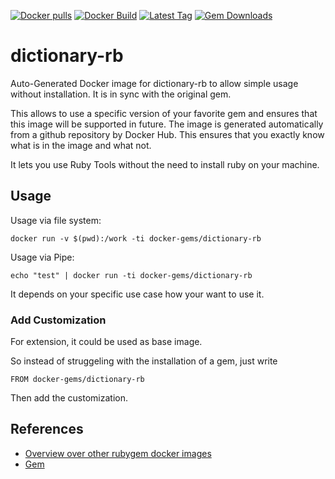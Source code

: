 [![Docker pulls](https://img.shields.io/docker/pulls/rubygem/dictionary-rb.svg)](https://hub.docker.com/r/rubygem/dictionary-rb/)
[![Docker Build](https://img.shields.io/docker/automated/rubygem/dictionary-rb.svg)](https://hub.docker.com/r/rubygem/dictionary-rb/)
[![Latest Tag](https://img.shields.io/github/tag/docker-rubygem/dictionary-rb.svg)](https://hub.docker.com/r/rubygem/dictionary-rb/)
[![Gem Downloads](https://img.shields.io/gem/dt/dictionary-rb.svg)](https://rubygems.org/gems/dictionary-rb/)
# dictionary-rb

Auto-Generated Docker image for dictionary-rb to allow simple usage without installation.
It is in sync with the original gem.

This allows to use a specific version of your favorite gem and ensures that this image will be supported in future.
The image is generated automatically from a github repository by Docker Hub.
This ensures that you exactly know what is in the image and what not.

It lets you use Ruby Tools without the need to install ruby on your machine.

## Usage

Usage via file system:

`docker run -v $(pwd):/work -ti docker-gems/dictionary-rb`

Usage via Pipe:

`echo "test" | docker run -ti docker-gems/dictionary-rb`

It depends on your specific use case how your want to use it.

### Add Customization

For extension, it could be used as base image.

So instead of struggeling with the installation of a gem, just write

`FROM docker-gems/dictionary-rb`

Then add the customization.

## References

 - [Overview over other rubygem docker images](https://github.com/thinkbot/docker-rubygem)
 - [Gem](https://rubygems.org/gems/dictionary-rb/)
